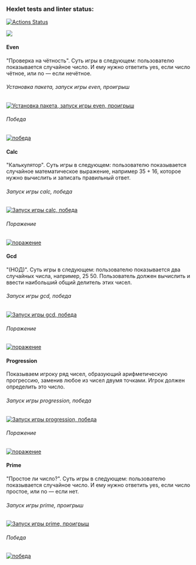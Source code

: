 ### Hexlet tests and linter status:
[![Actions Status](https://github.com/Bal8080/frontend-project-44/actions/workflows/hexlet-check.yml/badge.svg)](https://github.com/Bal8080/frontend-project-44/actions)

<a href="https://codeclimate.com/github/Bal8080/frontend-project-44/maintainability"><img src="https://api.codeclimate.com/v1/badges/7d4d040c4a9c600824fa/maintainability" /></a>

#### Even
"Проверка на чётность". Суть игры в следующем: пользователю показывается случайное число. И ему нужно ответить yes, если число чётное, или no — если нечётное.  
###### Установка пакета, запуск игры even, проигрыш
[![Установка пакета, запуск игры even, проигрыш](https://asciinema.org/a/3OreRmxTJGQRLWUgg1VVtsu7L.svg)](https://asciinema.org/a/3OreRmxTJGQRLWUgg1VVtsu7L)  
###### Победа
[![победа](https://asciinema.org/a/kUdksZcqOxekcg5QGxIIlSQla.svg)](https://asciinema.org/a/kUdksZcqOxekcg5QGxIIlSQla)

#### Calc
"Калькулятор". Суть игры в следующем: пользователю показывается случайное математическое выражение, например 35 + 16, которое нужно вычислить и записать правильный ответ.  
###### Запуск игры calc, победа
[![Запуск игры calc, победа](https://asciinema.org/a/ka4gj1qZeJSeuDsjPv79wmPbH.svg)](https://asciinema.org/a/ka4gj1qZeJSeuDsjPv79wmPbH)  
###### Поражение
[![поражение](https://asciinema.org/a/KkzOj3tsthcEYWWMI1QbsmJRU.svg)](https://asciinema.org/a/KkzOj3tsthcEYWWMI1QbsmJRU)

#### Gcd
"(НОД)". Суть игры в следующем: пользователю показывается два случайных числа, например, 25 50. Пользователь должен вычислить и ввести наибольший общий делитель этих чисел.  
###### Запуск игры gcd, победа
[![Запуск игры gcd, победа](https://asciinema.org/a/st7DraS41KBL7bJr716fHFrFA.svg)](https://asciinema.org/a/st7DraS41KBL7bJr716fHFrFA)  
###### Поражение
[![поражение](https://asciinema.org/a/y487SBSj4xDGQslavB5hYaXVn.svg)](https://asciinema.org/a/y487SBSj4xDGQslavB5hYaXVn)

#### Progression
Показываем игроку ряд чисел, образующий арифметическую прогрессию, заменив любое из чисел двумя точками. Игрок должен определить это число.  
###### Запуск игры progression, победа
[![Запуск игры progression, победа](https://asciinema.org/a/PFMpvou7JIwi63tqVbxdhBP71.svg)](https://asciinema.org/a/PFMpvou7JIwi63tqVbxdhBP71)  
###### Поражение
[![поражение](https://asciinema.org/a/y487SBSj4xDGQslavB5hYaXVn.svg)](https://asciinema.org/a/y487SBSj4xDGQslavB5hYaXVn)

#### Prime
"Простое ли число?". Суть игры в следующем: пользователю показывается случайное число. И ему нужно ответить yes, если число простое, или no — если нет.  
###### Запуск игры prime, проигрыш
[![Запуск игры prime, проигрыш](https://asciinema.org/a/yK51VrZQFukKEQotZStpeL5ej.svg)](https://asciinema.org/a/yK51VrZQFukKEQotZStpeL5ej)  
###### Победа
[![победа](https://asciinema.org/a/l6bjN7IyiXMnEeL2deku6RmAV.svg)](https://asciinema.org/a/l6bjN7IyiXMnEeL2deku6RmAV)
